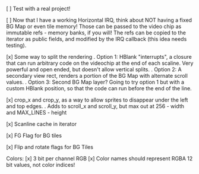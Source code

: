 [ ] Test with a real project!

[ ] Now that I have a working Horizontal IRQ, think about NOT having a fixed BG Map or even tile memory! Those can be passed to the video chip as immutable refs - memory banks, if you will! The refs can be copied to the iterator as public fields, and modified by the IRQ callback (this idea needs testing).


[x] Some way to split the rendering
    . Option 1: HBlank "interrupts", a closure that can run arbitrary code on the videochip at the end of each scaline. Very powerful and open ended, but doesn't allow vertical splits.
    . Option 2: A secondary view rect, renders a portion of the BG Map with alternate scroll values.
    . Option 3: Second BG Map layer?
    Going to try option 1 but with a custom HBlank position, so that the code can run before the end of the line.

[x] crop_x and crop_y, as a way to allow sprites to disappear under the left and top edges.
    . Adds to scroll_x and scroll_y, but max out at 256 - width and MAX_LINES - height

[x] Scanline cache in iterator

[x] FG Flag for BG tiles

[x] Flip and rotate flags for BG Tiles

Colors:
    [x] 3 bit per channel RGB
    [x] Color names should represent RGBA 12 bit values, not color indices!

